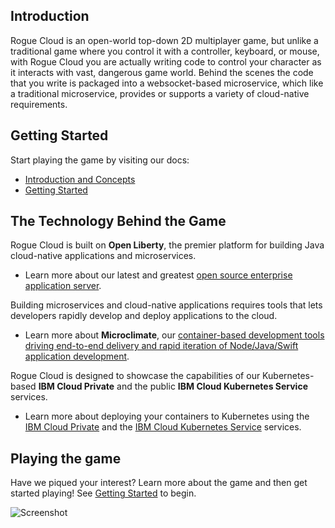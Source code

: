 
## Introduction

Rogue Cloud is an open-world top-down 2D multiplayer game, but unlike a traditional game where you control it with a controller, keyboard, or mouse, with Rogue Cloud you are actually writing code to control your character as it interacts with vast, dangerous game world. Behind the scenes the code that you write is packaged into a websocket-based microservice, which like a traditional microservice, provides or supports a variety of cloud-native requirements.

## Getting Started

Start playing the game by visiting our docs:
* [Introduction and Concepts](docs)
* [Getting Started](docs/GettingStarted.md)


## <a name="tech"></a> The Technology Behind the Game

Rogue Cloud is built on **Open Liberty**, the premier platform for building Java cloud-native applications and microservices.
  * Learn more about our latest and greatest [open source enterprise application server](https://openliberty.io/).

Building microservices and cloud-native applications requires tools that lets developers rapidly develop and deploy applications to the cloud.
  * Learn more about **Microclimate**, our [container-based development tools driving end-to-end delivery and rapid iteration of Node/Java/Swift application development](https://microclimate-dev2ops.github.io/).

Rogue Cloud is designed to showcase the capabilities of our Kubernetes-based **IBM Cloud Private** and the public **IBM Cloud Kubernetes Service** services.
  * Learn more about deploying your containers to Kubernetes using the [IBM Cloud Private](https://www.ibm.com/cloud-computing/products/ibm-cloud-private/) and the [IBM Cloud Kubernetes Service](https://www.ibm.com/cloud/container-service) services.

## Playing the game

Have we piqued your interest? Learn more about the game and then get started playing! See [Getting Started](docs/GettingStarted.md) to begin.

![Screenshot](docs/resources/screenshot-june-2018.png "Screenshot")

